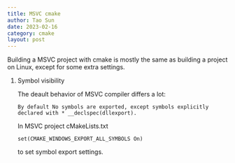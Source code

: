 ```yaml
---
title: MSVC cmake
author: Tao Sun
date: 2023-02-16
category: cmake
layout: post
---
```


Building a MSVC project with cmake is mostly the same as building a project on Linux, except for some extra settings.

1. Symbol visibility

    The deault behavior of MSVC compiler differs a lot: 
    ```
    By default No symbols are exported, except symbols explicitly 
    declared with * __declspec(dllexport).
    ```
    In MSVC project cMakeLists.txt
    ```
    set(CMAKE_WINDOWS_EXPORT_ALL_SYMBOLS On)
    ```
    to set symbol export settings.


